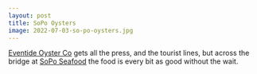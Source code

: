 ```yaml
---
layout: post
title: SoPo Oysters
image: 2022-07-03-so-po-oysters.jpg
---
```


[Eventide Oyster Co](https://www.eventideoysterco.com/) gets all the press, and the tourist lines, but across
the bridge at [SoPo Seafood](https://www.soposeafood.com/) the food is every bit as good without the wait. 
